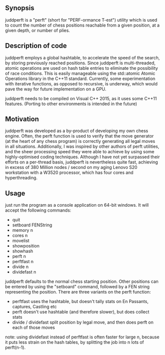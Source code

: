 ## Synopsis
juddperft is a "perft" (short for "PERF-ormance T-est") utility which is used to count the number of chess positions reachable from a given position, at a given depth, or number of plies.

## Description of code
juddperft employs a global hashtable, to accelerate the speed of the search, by storing previously reached positions. Since juddperft is multi-threaded, atomic operations are used on hash table entries to eliminate the possibility of race conditions. This is easily manageable using the std::atomic Atomic Operations library in the C++11 standard. Currently, some experimentation with iterative functions, as opposed to recursive, is underway, which would pave the way for future implementation on a GPU.

juddperft needs to be compiled on Visual C++ 2015, as it uses some C++11 features. (Porting to other environments is intended in the future)

## Motivation
juddperft was developed as a by-product of developing my own chess engine. Often, the perft function is used to verify that the move generator (at the heart of any chess program) is correctly generating all legal moves in all situations.
Additionally, I was inspired by other authors of perft utilities, and the sheer processing speed they were able to achieve by using some highly-optimised coding techniques. Although I have not yet surpassed their efforts on a per-thread basis, juddperft is nevertheless quite fast, achieving in excess of 380 Million nodes / second on my aging Lenovo S20 workstation with a W3520 processor, which has four cores and hyperthreading.

## Usage

just run the program as a console application on 64-bit windows. It will accept the following commands:

 * quit
 * setboard FENString
 * memory n
 * cores n
 * movelist
 * showposition
 * showhash
 * perft n
 * perftfast n
 * divide n
 * dividefast n

juddperft defaults to the normal chess starting position.
Other positions can be entered by using the "setboard" command, followed by a FEN string representing the position.
There are three variants on the perft function:
* perftfast uses the hashtable, but doesn't tally stats on En Passants, captures, Castling etc
* perft doesn't use hashtable (and therefore slower), but does collect stats
* divide / dividefast split position by legal move, and then does perft on each of those moves

note: using dividefast instead of perftfast is often faster for large n, because it puts less strain on the hash tables, by splitting the job into n lots of perft(n-1).

